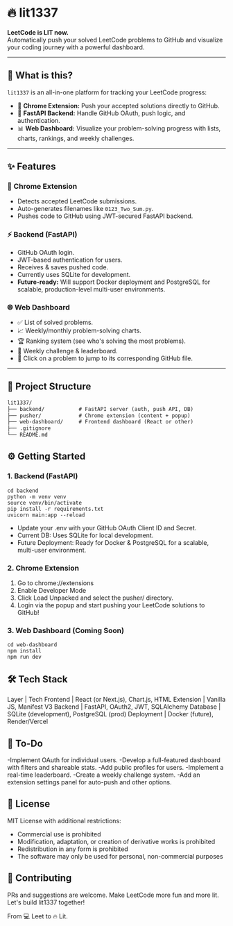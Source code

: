 # 🔥 lit1337

**LeetCode is LIT now.**  
Automatically push your solved LeetCode problems to GitHub and visualize your coding journey with a powerful dashboard.

---

## 🚀 What is this?

`lit1337` is an all-in-one platform for tracking your LeetCode progress:

- 🧩 **Chrome Extension:** Push your accepted solutions directly to GitHub.
- 🔐 **FastAPI Backend:** Handle GitHub OAuth, push logic, and authentication.
- 📊 **Web Dashboard:** Visualize your problem-solving progress with lists, charts, rankings, and weekly challenges.

---

## ✨ Features

### 🧠 Chrome Extension
- Detects accepted LeetCode submissions.
- Auto-generates filenames like `0123_Two_Sum.py`.
- Pushes code to GitHub using JWT-secured FastAPI backend.

### ⚡ Backend (FastAPI)
- GitHub OAuth login.
- JWT-based authentication for users.
- Receives & saves pushed code.
- Currently uses SQLite for development.
- **Future-ready:** Will support Docker deployment and PostgreSQL for scalable, production-level multi-user environments.

### 🌐 Web Dashboard
- ✅ List of solved problems.
- 📈 Weekly/monthly problem-solving charts.
- 🏆 Ranking system (see who's solving the most problems).
- 🎯 Weekly challenge & leaderboard.
- 🔗 Click on a problem to jump to its corresponding GitHub file.

---

## 📁 Project Structure

```txt
lit1337/
├── backend/           # FastAPI server (auth, push API, DB)
├── pusher/            # Chrome extension (content + popup)
├── web-dashboard/     # Frontend dashboard (React or other)
├── .gitignore
└── README.md
```

## ⚙️ Getting Started

### 1. Backend (FastAPI)
```
cd backend
python -m venv venv
source venv/bin/activate
pip install -r requirements.txt
uvicorn main:app --reload
```

- Update your .env with your GitHub OAuth Client ID and Secret.
- Current DB: Uses SQLite for local development.
- Future Deployment: Ready for Docker & PostgreSQL for a scalable, multi-user environment.

### 2. Chrome Extension
1. Go to chrome://extensions
2. Enable Developer Mode
3. Click Load Unpacked and select the pusher/ directory.
4. Login via the popup and start pushing your LeetCode solutions to GitHub!

### 3. Web Dashboard (Coming Soon)
```
cd web-dashboard
npm install
npm run dev
```

## 🛠️ Tech Stack

Layer	| Tech
Frontend |	React (or Next.js), Chart.js, HTML 
Extension |	Vanilla JS, Manifest V3 
Backend |	FastAPI, OAuth2, JWT, SQLAlchemy 
Database |	SQLite (development), PostgreSQL (prod) 
Deployment |	Docker (future), Render/Vercel 


## 🧪 To-Do

 -Implement OAuth for individual users.
 -Develop a full-featured dashboard with filters and shareable stats.
 -Add public profiles for users.
 -Implement a real-time leaderboard.
 -Create a weekly challenge system.
 -Add an extension settings panel for auto-push and other options.

## 📄 License

MIT License with additional restrictions:

- Commercial use is prohibited
- Modification, adaptation, or creation of derivative works is prohibited
- Redistribution in any form is prohibited
- The software may only be used for personal, non-commercial purposes

## 🙌 Contributing

PRs and suggestions are welcome.
Make LeetCode more fun and more lit.
Let's build lit1337 together!

From 💻 Leet to 🔥 Lit.
